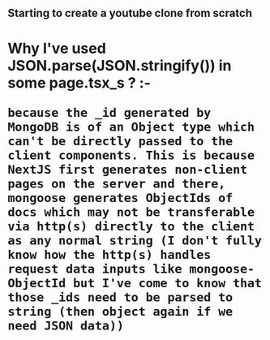 ## Starting to create a youtube clone from scratch

# Why I've used JSON.parse(JSON.stringify(<Object>)) in some page.tsx_s ? :-

    because the _id generated by MongoDB is of an Object type which can't be directly passed to the client components. This is because NextJS first generates non-client pages on the server and there, mongoose generates ObjectIds of docs which may not be transferable via http(s) directly to the client as any normal string (I don't fully know how the http(s) handles request data inputs like mongoose-ObjectId but I've come to know that those _ids need to be parsed to string (then object again if we need JSON data))
